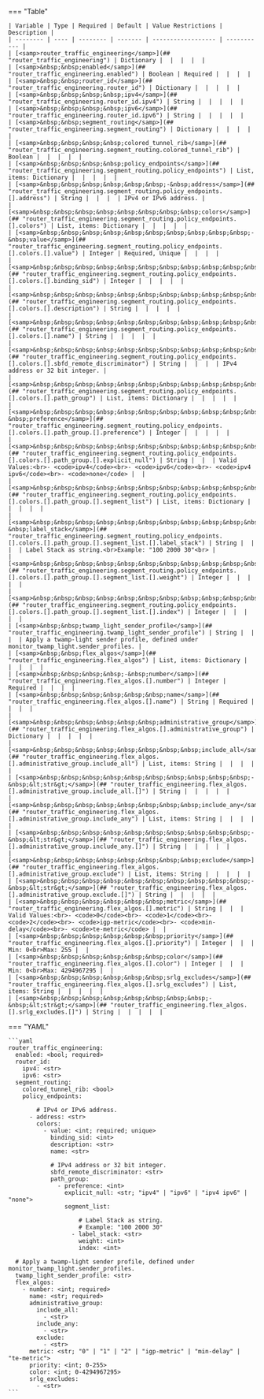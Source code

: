 <!--
  ~ Copyright (c) 2025 Arista Networks, Inc.
  ~ Use of this source code is governed by the Apache License 2.0
  ~ that can be found in the LICENSE file.
  -->
=== "Table"

    | Variable | Type | Required | Default | Value Restrictions | Description |
    | -------- | ---- | -------- | ------- | ------------------ | ----------- |
    | [<samp>router_traffic_engineering</samp>](## "router_traffic_engineering") | Dictionary |  |  |  |  |
    | [<samp>&nbsp;&nbsp;enabled</samp>](## "router_traffic_engineering.enabled") | Boolean | Required |  |  |  |
    | [<samp>&nbsp;&nbsp;router_id</samp>](## "router_traffic_engineering.router_id") | Dictionary |  |  |  |  |
    | [<samp>&nbsp;&nbsp;&nbsp;&nbsp;ipv4</samp>](## "router_traffic_engineering.router_id.ipv4") | String |  |  |  |  |
    | [<samp>&nbsp;&nbsp;&nbsp;&nbsp;ipv6</samp>](## "router_traffic_engineering.router_id.ipv6") | String |  |  |  |  |
    | [<samp>&nbsp;&nbsp;segment_routing</samp>](## "router_traffic_engineering.segment_routing") | Dictionary |  |  |  |  |
    | [<samp>&nbsp;&nbsp;&nbsp;&nbsp;colored_tunnel_rib</samp>](## "router_traffic_engineering.segment_routing.colored_tunnel_rib") | Boolean |  |  |  |  |
    | [<samp>&nbsp;&nbsp;&nbsp;&nbsp;policy_endpoints</samp>](## "router_traffic_engineering.segment_routing.policy_endpoints") | List, items: Dictionary |  |  |  |  |
    | [<samp>&nbsp;&nbsp;&nbsp;&nbsp;&nbsp;&nbsp;-&nbsp;address</samp>](## "router_traffic_engineering.segment_routing.policy_endpoints.[].address") | String |  |  |  | IPv4 or IPv6 address. |
    | [<samp>&nbsp;&nbsp;&nbsp;&nbsp;&nbsp;&nbsp;&nbsp;&nbsp;colors</samp>](## "router_traffic_engineering.segment_routing.policy_endpoints.[].colors") | List, items: Dictionary |  |  |  |  |
    | [<samp>&nbsp;&nbsp;&nbsp;&nbsp;&nbsp;&nbsp;&nbsp;&nbsp;&nbsp;&nbsp;-&nbsp;value</samp>](## "router_traffic_engineering.segment_routing.policy_endpoints.[].colors.[].value") | Integer | Required, Unique |  |  |  |
    | [<samp>&nbsp;&nbsp;&nbsp;&nbsp;&nbsp;&nbsp;&nbsp;&nbsp;&nbsp;&nbsp;&nbsp;&nbsp;binding_sid</samp>](## "router_traffic_engineering.segment_routing.policy_endpoints.[].colors.[].binding_sid") | Integer |  |  |  |  |
    | [<samp>&nbsp;&nbsp;&nbsp;&nbsp;&nbsp;&nbsp;&nbsp;&nbsp;&nbsp;&nbsp;&nbsp;&nbsp;description</samp>](## "router_traffic_engineering.segment_routing.policy_endpoints.[].colors.[].description") | String |  |  |  |  |
    | [<samp>&nbsp;&nbsp;&nbsp;&nbsp;&nbsp;&nbsp;&nbsp;&nbsp;&nbsp;&nbsp;&nbsp;&nbsp;name</samp>](## "router_traffic_engineering.segment_routing.policy_endpoints.[].colors.[].name") | String |  |  |  |  |
    | [<samp>&nbsp;&nbsp;&nbsp;&nbsp;&nbsp;&nbsp;&nbsp;&nbsp;&nbsp;&nbsp;&nbsp;&nbsp;sbfd_remote_discriminator</samp>](## "router_traffic_engineering.segment_routing.policy_endpoints.[].colors.[].sbfd_remote_discriminator") | String |  |  |  | IPv4 address or 32 bit integer. |
    | [<samp>&nbsp;&nbsp;&nbsp;&nbsp;&nbsp;&nbsp;&nbsp;&nbsp;&nbsp;&nbsp;&nbsp;&nbsp;path_group</samp>](## "router_traffic_engineering.segment_routing.policy_endpoints.[].colors.[].path_group") | List, items: Dictionary |  |  |  |  |
    | [<samp>&nbsp;&nbsp;&nbsp;&nbsp;&nbsp;&nbsp;&nbsp;&nbsp;&nbsp;&nbsp;&nbsp;&nbsp;&nbsp;&nbsp;-&nbsp;preference</samp>](## "router_traffic_engineering.segment_routing.policy_endpoints.[].colors.[].path_group.[].preference") | Integer |  |  |  |  |
    | [<samp>&nbsp;&nbsp;&nbsp;&nbsp;&nbsp;&nbsp;&nbsp;&nbsp;&nbsp;&nbsp;&nbsp;&nbsp;&nbsp;&nbsp;&nbsp;&nbsp;explicit_null</samp>](## "router_traffic_engineering.segment_routing.policy_endpoints.[].colors.[].path_group.[].explicit_null") | String |  |  | Valid Values:<br>- <code>ipv4</code><br>- <code>ipv6</code><br>- <code>ipv4 ipv6</code><br>- <code>none</code> |  |
    | [<samp>&nbsp;&nbsp;&nbsp;&nbsp;&nbsp;&nbsp;&nbsp;&nbsp;&nbsp;&nbsp;&nbsp;&nbsp;&nbsp;&nbsp;&nbsp;&nbsp;segment_list</samp>](## "router_traffic_engineering.segment_routing.policy_endpoints.[].colors.[].path_group.[].segment_list") | List, items: Dictionary |  |  |  |  |
    | [<samp>&nbsp;&nbsp;&nbsp;&nbsp;&nbsp;&nbsp;&nbsp;&nbsp;&nbsp;&nbsp;&nbsp;&nbsp;&nbsp;&nbsp;&nbsp;&nbsp;&nbsp;&nbsp;-&nbsp;label_stack</samp>](## "router_traffic_engineering.segment_routing.policy_endpoints.[].colors.[].path_group.[].segment_list.[].label_stack") | String |  |  |  | Label Stack as string.<br>Example: "100 2000 30"<br> |
    | [<samp>&nbsp;&nbsp;&nbsp;&nbsp;&nbsp;&nbsp;&nbsp;&nbsp;&nbsp;&nbsp;&nbsp;&nbsp;&nbsp;&nbsp;&nbsp;&nbsp;&nbsp;&nbsp;&nbsp;&nbsp;weight</samp>](## "router_traffic_engineering.segment_routing.policy_endpoints.[].colors.[].path_group.[].segment_list.[].weight") | Integer |  |  |  |  |
    | [<samp>&nbsp;&nbsp;&nbsp;&nbsp;&nbsp;&nbsp;&nbsp;&nbsp;&nbsp;&nbsp;&nbsp;&nbsp;&nbsp;&nbsp;&nbsp;&nbsp;&nbsp;&nbsp;&nbsp;&nbsp;index</samp>](## "router_traffic_engineering.segment_routing.policy_endpoints.[].colors.[].path_group.[].segment_list.[].index") | Integer |  |  |  |  |
    | [<samp>&nbsp;&nbsp;twamp_light_sender_profile</samp>](## "router_traffic_engineering.twamp_light_sender_profile") | String |  |  |  | Apply a twamp-light sender profile, defined under monitor_twamp_light.sender_profiles. |
    | [<samp>&nbsp;&nbsp;flex_algos</samp>](## "router_traffic_engineering.flex_algos") | List, items: Dictionary |  |  |  |  |
    | [<samp>&nbsp;&nbsp;&nbsp;&nbsp;-&nbsp;number</samp>](## "router_traffic_engineering.flex_algos.[].number") | Integer | Required |  |  |  |
    | [<samp>&nbsp;&nbsp;&nbsp;&nbsp;&nbsp;&nbsp;name</samp>](## "router_traffic_engineering.flex_algos.[].name") | String | Required |  |  |  |
    | [<samp>&nbsp;&nbsp;&nbsp;&nbsp;&nbsp;&nbsp;administrative_group</samp>](## "router_traffic_engineering.flex_algos.[].administrative_group") | Dictionary |  |  |  |  |
    | [<samp>&nbsp;&nbsp;&nbsp;&nbsp;&nbsp;&nbsp;&nbsp;&nbsp;include_all</samp>](## "router_traffic_engineering.flex_algos.[].administrative_group.include_all") | List, items: String |  |  |  |  |
    | [<samp>&nbsp;&nbsp;&nbsp;&nbsp;&nbsp;&nbsp;&nbsp;&nbsp;&nbsp;&nbsp;-&nbsp;&lt;str&gt;</samp>](## "router_traffic_engineering.flex_algos.[].administrative_group.include_all.[]") | String |  |  |  |  |
    | [<samp>&nbsp;&nbsp;&nbsp;&nbsp;&nbsp;&nbsp;&nbsp;&nbsp;include_any</samp>](## "router_traffic_engineering.flex_algos.[].administrative_group.include_any") | List, items: String |  |  |  |  |
    | [<samp>&nbsp;&nbsp;&nbsp;&nbsp;&nbsp;&nbsp;&nbsp;&nbsp;&nbsp;&nbsp;-&nbsp;&lt;str&gt;</samp>](## "router_traffic_engineering.flex_algos.[].administrative_group.include_any.[]") | String |  |  |  |  |
    | [<samp>&nbsp;&nbsp;&nbsp;&nbsp;&nbsp;&nbsp;&nbsp;&nbsp;exclude</samp>](## "router_traffic_engineering.flex_algos.[].administrative_group.exclude") | List, items: String |  |  |  |  |
    | [<samp>&nbsp;&nbsp;&nbsp;&nbsp;&nbsp;&nbsp;&nbsp;&nbsp;&nbsp;&nbsp;-&nbsp;&lt;str&gt;</samp>](## "router_traffic_engineering.flex_algos.[].administrative_group.exclude.[]") | String |  |  |  |  |
    | [<samp>&nbsp;&nbsp;&nbsp;&nbsp;&nbsp;&nbsp;metric</samp>](## "router_traffic_engineering.flex_algos.[].metric") | String |  |  | Valid Values:<br>- <code>0</code><br>- <code>1</code><br>- <code>2</code><br>- <code>igp-metric</code><br>- <code>min-delay</code><br>- <code>te-metric</code> |  |
    | [<samp>&nbsp;&nbsp;&nbsp;&nbsp;&nbsp;&nbsp;priority</samp>](## "router_traffic_engineering.flex_algos.[].priority") | Integer |  |  | Min: 0<br>Max: 255 |  |
    | [<samp>&nbsp;&nbsp;&nbsp;&nbsp;&nbsp;&nbsp;color</samp>](## "router_traffic_engineering.flex_algos.[].color") | Integer |  |  | Min: 0<br>Max: 4294967295 |  |
    | [<samp>&nbsp;&nbsp;&nbsp;&nbsp;&nbsp;&nbsp;srlg_excludes</samp>](## "router_traffic_engineering.flex_algos.[].srlg_excludes") | List, items: String |  |  |  |  |
    | [<samp>&nbsp;&nbsp;&nbsp;&nbsp;&nbsp;&nbsp;&nbsp;&nbsp;-&nbsp;&lt;str&gt;</samp>](## "router_traffic_engineering.flex_algos.[].srlg_excludes.[]") | String |  |  |  |  |

=== "YAML"

    ```yaml
    router_traffic_engineering:
      enabled: <bool; required>
      router_id:
        ipv4: <str>
        ipv6: <str>
      segment_routing:
        colored_tunnel_rib: <bool>
        policy_endpoints:

            # IPv4 or IPv6 address.
          - address: <str>
            colors:
              - value: <int; required; unique>
                binding_sid: <int>
                description: <str>
                name: <str>

                # IPv4 address or 32 bit integer.
                sbfd_remote_discriminator: <str>
                path_group:
                  - preference: <int>
                    explicit_null: <str; "ipv4" | "ipv6" | "ipv4 ipv6" | "none">
                    segment_list:

                        # Label Stack as string.
                        # Example: "100 2000 30"
                      - label_stack: <str>
                        weight: <int>
                        index: <int>

      # Apply a twamp-light sender profile, defined under monitor_twamp_light.sender_profiles.
      twamp_light_sender_profile: <str>
      flex_algos:
        - number: <int; required>
          name: <str; required>
          administrative_group:
            include_all:
              - <str>
            include_any:
              - <str>
            exclude:
              - <str>
          metric: <str; "0" | "1" | "2" | "igp-metric" | "min-delay" | "te-metric">
          priority: <int; 0-255>
          color: <int; 0-4294967295>
          srlg_excludes:
            - <str>
    ```
